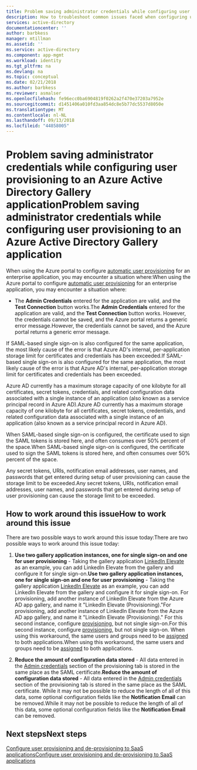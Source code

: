 ```yaml
---
title: Problem saving administrator credentials while configuring user provisioning to an Azure AD Gallery application | Microsoft Docs
description: How to troubleshoot common issues faced when configuring user provisioning to an application already listed in the Azure AD Application Gallery
services: active-directory
documentationcenter: ''
author: barbkess
manager: mtillman
ms.assetid: ''
ms.service: active-directory
ms.component: app-mgmt
ms.workload: identity
ms.tgt_pltfrm: na
ms.devlang: na
ms.topic: conceptual
ms.date: 02/21/2018
ms.author: barbkess
ms.reviewer: asmalser
ms.openlocfilehash: fe96ecc0ba6904819f0262a2f470e37203a7952e
ms.sourcegitcommit: d1451406a010fd3aa854dc8e5b77dc5537d8050e
ms.translationtype: MT
ms.contentlocale: nl-NL
ms.lasthandoff: 09/13/2018
ms.locfileid: "44858005"
---
```

# <a name="problem-saving-administrator-credentials-while-configuring-user-provisioning-to-an-azure-active-directory-gallery-application"></a><span data-ttu-id="e83e0-103">Problem saving administrator credentials while configuring user provisioning to an Azure Active Directory Gallery application</span><span class="sxs-lookup"><span data-stu-id="e83e0-103">Problem saving administrator credentials while configuring user provisioning to an Azure Active Directory Gallery application</span></span> 

<span data-ttu-id="e83e0-104">When using the Azure portal to configure [automatic user provisioning](user-provisioning.md) for an enterprise application, you may encounter a situation where:</span><span class="sxs-lookup"><span data-stu-id="e83e0-104">When using the Azure portal to configure [automatic user provisioning](user-provisioning.md) for an enterprise application, you may encounter a situation where:</span></span>

* <span data-ttu-id="e83e0-105">The **Admin Credentials** entered for the application are valid, and the **Test Connection** button works.</span><span class="sxs-lookup"><span data-stu-id="e83e0-105">The **Admin Credentials** entered for the application are valid, and the **Test Connection** button works.</span></span> <span data-ttu-id="e83e0-106">However, the credentials cannot be saved, and the Azure portal returns a generic error message.</span><span class="sxs-lookup"><span data-stu-id="e83e0-106">However, the credentials cannot be saved, and the Azure portal returns a generic error message.</span></span>

<span data-ttu-id="e83e0-107">If SAML-based single sign-on is also configured for the same application, the most likely cause of the error is that Azure AD's internal, per-application storage limit for certificates and credentials has been exceeded.</span><span class="sxs-lookup"><span data-stu-id="e83e0-107">If SAML-based single sign-on is also configured for the same application, the most likely cause of the error is that Azure AD's internal, per-application storage limit for certificates and credentials has been exceeded.</span></span>

<span data-ttu-id="e83e0-108">Azure AD currently has a maximum storage capacity of one kilobyte for all certificates, secret tokens, credentials, and related configuration data associated with a single instance of an application (also known as a service principal record in Azure AD).</span><span class="sxs-lookup"><span data-stu-id="e83e0-108">Azure AD currently has a maximum storage capacity of one kilobyte for all certificates, secret tokens, credentials, and related configuration data associated with a single instance of an application (also known as a service principal record in Azure AD).</span></span>

<span data-ttu-id="e83e0-109">When SAML-based single sign-on is configured, the certificate used to sign the SAML tokens is stored here, and often consumes over 50% percent of the space.</span><span class="sxs-lookup"><span data-stu-id="e83e0-109">When SAML-based single sign-on is configured, the certificate used to sign the SAML tokens is stored here, and often consumes over 50% percent of the space.</span></span>

<span data-ttu-id="e83e0-110">Any secret tokens, URIs, notification email addresses, user names, and passwords that get entered during setup of user provisioning can cause the storage limit to be exceeded.</span><span class="sxs-lookup"><span data-stu-id="e83e0-110">Any secret tokens, URIs, notification email addresses, user names, and passwords that get entered during setup of user provisioning can cause the storage limit to be exceeded.</span></span>

## <a name="how-to-work-around-this-issue"></a><span data-ttu-id="e83e0-111">How to work around this issue</span><span class="sxs-lookup"><span data-stu-id="e83e0-111">How to work around this issue</span></span> 

<span data-ttu-id="e83e0-112">There are two possible ways to work around this issue today:</span><span class="sxs-lookup"><span data-stu-id="e83e0-112">There are two possible ways to work around this issue today:</span></span>

1. <span data-ttu-id="e83e0-113">**Use two gallery application instances, one for single sign-on and one for user provisioning** - Taking the gallery application [LinkedIn Elevate](../saas-apps/linkedinelevate-tutorial.md) as an example, you can add LinkedIn Elevate from the gallery and configure it for single sign-on.</span><span class="sxs-lookup"><span data-stu-id="e83e0-113">**Use two gallery application instances, one for single sign-on and one for user provisioning** - Taking the gallery application [LinkedIn Elevate](../saas-apps/linkedinelevate-tutorial.md) as an example, you can add LinkedIn Elevate from the gallery and configure it for single sign-on.</span></span> <span data-ttu-id="e83e0-114">For provisioning, add another instance of LinkedIn Elevate from the Azure AD app gallery, and name it "LinkedIn Elevate (Provisioning)."</span><span class="sxs-lookup"><span data-stu-id="e83e0-114">For provisioning, add another instance of LinkedIn Elevate from the Azure AD app gallery, and name it "LinkedIn Elevate (Provisioning)."</span></span> <span data-ttu-id="e83e0-115">For this second instance, configure [provisioning](../saas-apps/linkedinelevate-provisioning-tutorial.md), but not single sign-on.</span><span class="sxs-lookup"><span data-stu-id="e83e0-115">For this second instance, configure [provisioning](../saas-apps/linkedinelevate-provisioning-tutorial.md), but not single sign-on.</span></span> <span data-ttu-id="e83e0-116">When using this workaround, the same users and groups need to be [assigned](assign-user-or-group-access-portal.md) to both applications.</span><span class="sxs-lookup"><span data-stu-id="e83e0-116">When using this workaround, the same users and groups need to be [assigned](assign-user-or-group-access-portal.md) to both applications.</span></span> 

2. <span data-ttu-id="e83e0-117">**Reduce the amount of configuration data stored** - All data entered in the [Admin credentials](user-provisioning.md#how-do-i-set-up-automatic-provisioning-to-an-application) section of the provisioning tab is stored in the same place as the SAML certificate.</span><span class="sxs-lookup"><span data-stu-id="e83e0-117">**Reduce the amount of configuration data stored** - All data entered in the [Admin credentials](user-provisioning.md#how-do-i-set-up-automatic-provisioning-to-an-application) section of the provisioning tab is stored in the same place as the SAML certificate.</span></span> <span data-ttu-id="e83e0-118">While it may not be possible to reduce the length of all of this data, some optional configuration fields like the **Notification Email** can be removed.</span><span class="sxs-lookup"><span data-stu-id="e83e0-118">While it may not be possible to reduce the length of all of this data, some optional configuration fields like the **Notification Email** can be removed.</span></span>

## <a name="next-steps"></a><span data-ttu-id="e83e0-119">Next steps</span><span class="sxs-lookup"><span data-stu-id="e83e0-119">Next steps</span></span>
[<span data-ttu-id="e83e0-120">Configure user provisioning and de-provisioning to SaaS applications</span><span class="sxs-lookup"><span data-stu-id="e83e0-120">Configure user provisioning and de-provisioning to SaaS applications</span></span>](user-provisioning.md)
